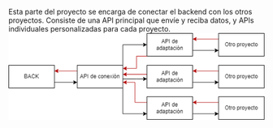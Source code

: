 Esta parte del proyecto se encarga de conectar el backend con los otros proyectos.
Consiste de una API principal que envíe y reciba datos, y APIs individuales personalizadas para cada proyecto.
![img](./apis_healthy.drawio.png)